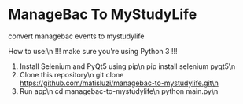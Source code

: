 # ManageBac To MyStudyLife
convert managebac events to mystudylife

How to use:\n
!!! make sure you're using Python 3 !!!

1. Install Selenium and PyQt5 using pip\n
  pip install selenium pyqt5\n
2. Clone this repository\n
  git clone https://github.com/matisluzi/managebac-to-mystudylife.git\n
3. Run app\n
  cd managebac-to-mystudylife\n
  python main.py\n
